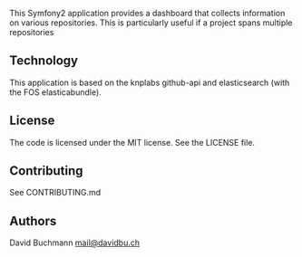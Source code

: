 This Symfony2 application provides a dashboard that collects information on
various repositories. This is particularly useful if a project spans multiple
repositories

Technology
----------

This application is based on the knplabs github-api and elasticsearch (with the
FOS elasticabundle).


License
-------

The code is licensed under the MIT license. See the LICENSE file.

Contributing
------------

See CONTRIBUTING.md

Authors
-------

David Buchmann <mail@davidbu.ch>
